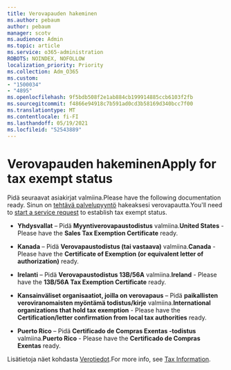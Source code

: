 ```yaml
---
title: Verovapauden hakeminen
ms.author: pebaum
author: pebaum
manager: scotv
ms.audience: Admin
ms.topic: article
ms.service: o365-administration
ROBOTS: NOINDEX, NOFOLLOW
localization_priority: Priority
ms.collection: Adm_O365
ms.custom:
- "1500034"
- "4895"
ms.openlocfilehash: 9f5bdb508f2e1ab884cb199914885ccb6103f2fb
ms.sourcegitcommit: f4866e94918c7b591ad0cd3b58169d340bcc7f00
ms.translationtype: MT
ms.contentlocale: fi-FI
ms.lasthandoff: 05/19/2021
ms.locfileid: "52543889"
---
```

# <a name="apply-for-tax-exempt-status"></a><span data-ttu-id="2d1c4-102">Verovapauden hakeminen</span><span class="sxs-lookup"><span data-stu-id="2d1c4-102">Apply for tax exempt status</span></span>

<span data-ttu-id="2d1c4-103">Pidä seuraavat asiakirjat valmiina.</span><span class="sxs-lookup"><span data-stu-id="2d1c4-103">Please have the following documentation ready.</span></span> <span data-ttu-id="2d1c4-104">Sinun on [tehtävä palvelupyyntö](https://go.microsoft.com/fwlink/p/?linkid=518322) hakeaksesi verovapautta.</span><span class="sxs-lookup"><span data-stu-id="2d1c4-104">You'll need to [start a service request](https://go.microsoft.com/fwlink/p/?linkid=518322) to establish tax exempt status.</span></span>

- <span data-ttu-id="2d1c4-105">**Yhdysvallat** – Pidä **Myyntiverovapaustodistus** valmiina.</span><span class="sxs-lookup"><span data-stu-id="2d1c4-105">**United States** - Please have the **Sales Tax Exemption Certificate** ready.</span></span>

- <span data-ttu-id="2d1c4-106">**Kanada** – Pidä **Verovapaustodistus (tai vastaava)** valmiina.</span><span class="sxs-lookup"><span data-stu-id="2d1c4-106">**Canada** - Please have the **Certificate of Exemption (or equivalent letter of authorization)** ready.</span></span>

- <span data-ttu-id="2d1c4-107">**Irelanti** – Pidä **Verovapaustodistus 13B/56A** valmiina.</span><span class="sxs-lookup"><span data-stu-id="2d1c4-107">**Ireland** - Please have the **13B/56A Tax Exemption Certificate** ready.</span></span>

- <span data-ttu-id="2d1c4-108">**Kansainväliset organisaatiot, joilla on verovapaus** – Pidä **paikallisten veroviranomaisten myöntämä todistus/kirje** valmiina.</span><span class="sxs-lookup"><span data-stu-id="2d1c4-108">**International organizations that hold tax exemption** - Please have the **Certification/letter confirmation from local tax authorities** ready.</span></span>

- <span data-ttu-id="2d1c4-109">**Puerto Rico** – Pidä **Certificado de Compras Exentas -todistus** valmiina.</span><span class="sxs-lookup"><span data-stu-id="2d1c4-109">**Puerto Rico** - Please have the **Certificado de Compras Exentas** ready.</span></span>

<span data-ttu-id="2d1c4-110">Lisätietoja näet kohdasta [Verotiedot](/microsoft-365/commerce/billing-and-payments/tax-information).</span><span class="sxs-lookup"><span data-stu-id="2d1c4-110">For more info, see [Tax Information](/microsoft-365/commerce/billing-and-payments/tax-information).</span></span>
